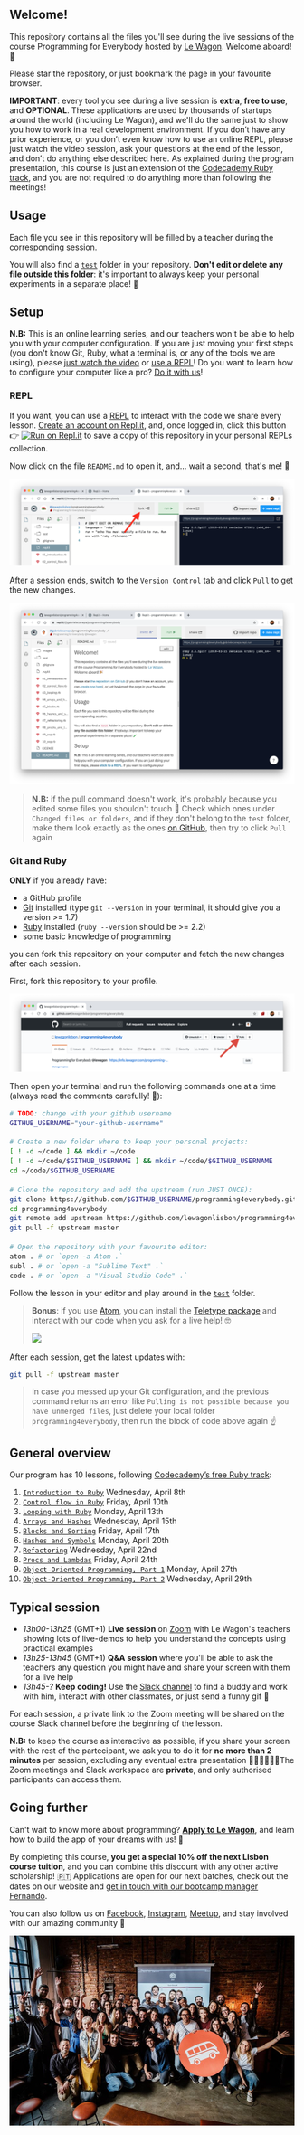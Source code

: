 ## Welcome!

This repository contains all the files you'll see during the live sessions of the course Programming for Everybody hosted by [Le Wagon](https://www.lewagon.com). Welcome aboard! 🎉

Please star the repository, or just bookmark the page in your favourite browser.

**IMPORTANT**: every tool you see during a live session is **extra**, **free to use**, and __**OPTIONAL**__. These applications are used by thousands of startups around the world (including Le Wagon), and we'll do the same just to show you how to work in a real development environment.
If you don’t have any prior experience, or you don’t even know how to use an online REPL, please just watch the video session, ask your questions at the end of the lesson, and don’t do anything else described here. As explained during the program presentation, this course is just an extension of the [Codecademy Ruby track](https://www.codecademy.com/learn/learn-ruby), and you are not required to do anything more than following the meetings!

## Usage

Each file you see in this repository will be filled by a teacher during the corresponding session.

You will also find a [`test`](./test) folder in your repository. **Don't edit or delete any file outside this folder**: it's important to always keep your personal experiments in a separate place! 🧪

## Setup

**N.B:** This is an online learning series, and our teachers won't be able to help you with your computer configuration. If you are just moving your first steps (you don't know Git, Ruby, what a terminal is, or any of the tools we are using), please [just watch the video](#welcome) or [use a REPL](#repl)! Do you want to learn how to configure your computer like a pro? [Do it with us](#going-further)!

### REPL

If you want, you can use a [REPL](https://en.wikipedia.org/wiki/Read%E2%80%93eval%E2%80%93print_loop) to interact with the code we share every lesson. [Create an account on Repl.it](https://repl.it/signup), and, once logged in, click this button 👉 [![Run on Repl.it](https://repl.it/badge/github/lewagonlisbon/programming4everybody)](https://repl.it/@lewagonlisbon/programming4everybody) to save a copy of this repository in your personal REPLs collection.

Now click on the file `README.md` to open it, and... wait a second, that's me! 🤖

![](https://github.com/lewagonlisbon/programming4everybody/raw/master/images/repl1.png)

After a session ends, switch to the `Version Control` tab and click `Pull` to get the new changes.

![](https://github.com/lewagonlisbon/programming4everybody/raw/master/images/repl2.png)

> **N.B:** if the pull command doesn't work, it's probably because you edited some files you shouldn't touch 🛑 Check which ones under `Changed files or folders`, and if they don't belong to the `test` folder, make them look exactly as the ones [on GitHub](https://github.com/lewagonlisbon/programming4everybody), then try to click `Pull` again

### Git and Ruby

**ONLY** if you already have:

- a GitHub profile
- [Git](https://git-scm.com/book/en/v2/Getting-Started-Installing-Git) installed (type `git --version` in your terminal, it should give you a version >= 1.7)
- [Ruby](https://www.ruby-lang.org/en/documentation/installation) installed (`ruby --version` should be >= 2.2)
- some basic knowledge of programming

you can fork this repository on your computer and fetch the new changes after each session.

First, fork this repository to your profile.

![](https://github.com/lewagonlisbon/programming4everybody/raw/master/images/fork.png)

Then open your terminal and run the following commands one at a time (always read the comments carefully! 👀):

```sh
# TODO: change with your github username
GITHUB_USERNAME="your-github-username"

# Create a new folder where to keep your personal projects:
[ ! -d ~/code ] && mkdir ~/code
[ ! -d ~/code/$GITHUB_USERNAME ] && mkdir ~/code/$GITHUB_USERNAME
cd ~/code/$GITHUB_USERNAME

# Clone the repository and add the upstream (run JUST ONCE):
git clone https://github.com/$GITHUB_USERNAME/programming4everybody.git
cd programming4everybody
git remote add upstream https://github.com/lewagonlisbon/programming4everybody.git
git pull -f upstream master

# Open the repository with your favourite editor:
atom . # or `open -a Atom .`
subl . # or `open -a "Sublime Text" .`
code . # or `open -a "Visual Studio Code" .`
```

Follow the lesson in your editor and play around in the [`test`](./test) folder.

> **Bonus**: if you use [Atom](https://atom.io), you can install the [Teletype package](https://teletype.atom.io/) and interact with our code when you ask for a live help! 🤓
>
> ![](https://blog.atom.io/img/posts/teletype/code-together.gif)

After each session, get the latest updates with:

```sh
git pull -f upstream master
```

> In case you messed up your Git configuration, and the previous command returns an error like `Pulling is not possible because you have unmerged files`, just delete your local folder `programming4everybody`, then run the block of code above again ☝️

## General overview

Our program has 10 lessons, following [Codecademy’s free Ruby track](https://www.codecademy.com/learn/learn-ruby):

1. [`Introduction to Ruby`](./01_introduction.rb) Wednesday, April 8th
2. [`Control flow in Ruby`](./02_control_flow.rb) Friday, April 10th
3. [`Looping with Ruby`](./03_looping.rb) Monday, April 13th
4. [`Arrays and Hashes`](./04_arrays_and_hases.rb) Wednesday, April 15th
5. [`Blocks and Sorting`](./05_blocks.rb) Friday, April 17th
6. [`Hashes and Symbols`](./06_hashes_and_symbols.rb) Monday, April 20th
7. [`Refactoring`](./07_refractoring.rb) Wednesday, April 22nd
8. [`Procs and Lambdas`](./08_procks_and_lambdas.rb) Friday, April 24th
9. [`Object-Oriented Programming, Part 1`](./09_oop.rb) Monday, April 27th
10. [`Object-Oriented Programming, Part 2`](./10_oop.rb) Wednesday, April 29th

## Typical session

- _13h00-13h25_ (GMT+1) **Live session** on [Zoom](https://zoom.us/signup) with Le Wagon's teachers showing lots of live-demos to help you understand the concepts using practical examples
- _13h25-13h45_ (GMT+1) **Q&A session** where you'll be able to ask the teachers any question you might have and share your screen with them for a live help
- _13h45-?_ **Keep coding!** Use the [Slack channel](https://programming4everybody.slack.com) to find a buddy and work with him, interact with other classmates, or just send a funny gif 🙈

For each session, a private link to the Zoom meeting will be shared on the course Slack channel before the beginning of the lesson.

**N.B:** to keep the course as interactive as possible, if you share your screen with the rest of the partecipant, we ask you to do it for **no more than 2 minutes** per session, excluding any eventual extra presentation 🙋🏼‍♀️🙋🏽‍♂️The Zoom meetings and Slack workspace are **private**, and only authorised participants can access them.

## Going further

Can't wait to know more about programming? **[Apply to Le Wagon](http://www.lewagon.com/lisbon/apply)**, and learn how to build the app of your dreams with us! 🚀

By completing this course, **you get a special 10% off the next Lisbon course tuition**, and you can combine this discount with any other active scholarship! 🇵🇹 Applications are open for our next batches, check out the dates on our website and [get in touch with our bootcamp manager Fernando](https://programming4everybody.slack.com/archives/C0110B1M057/p1586270434306700).

You can also follow us on [Facebook](https://www.facebook.com/lewagonlisbon), [Instagram](https://www.instagram.com/lewagonlisbon), [Meetup](https://www.meetup.com/Le-Wagon-Lisbon-Coding-Station), and stay involved with our amazing community 🤩

![](https://github.com/lewagonlisbon/programming4everybody/raw/master/images/lisbon.jpg)
